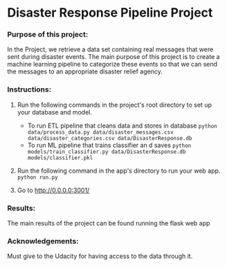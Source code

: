 # Disaster Response Pipeline Project

### Purpose of this project:
In the Project, we  retrieve a data set containing real messages that were sent during disaster events. The main purpose of this project is  to create a machine learning pipeline to categorize these events so that we can send the messages to an appropriate disaster relief agency.
### Instructions:
1. Run the following commands in the project's root directory to set up your database and model.

    - To run ETL pipeline that cleans data and stores in database
        `python data/process_data.py data/disaster_messages.csv data/disaster_categories.csv data/DisasterResponse.db`
    - To run ML pipeline that trains classifier an d saves
        `python models/train_classifier.py data/DisasterResponse.db models/classifier.pkl`

2. Run the following command in the app's directory to run your web app.
    `python run.py`

3. Go to http://0.0.0.0:3001/


### Results:
The main results of the project can be found running the flask web app

### Acknowledgements:

Must give to the Udacity for having access to the data through it.
